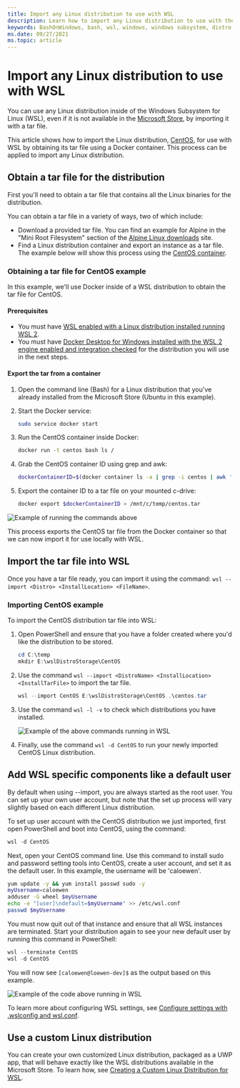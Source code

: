 ```yaml
---
title: Import any Linux distribution to use with WSL
description: Learn how to import any Linux distribution to use with the Windows Subsystem for Linux.
keywords: BashOnWindows, bash, wsl, windows, windows subsystem, distro, custom
ms.date: 09/27/2021
ms.topic: article
---
```


# Import any Linux distribution to use with WSL

You can use any Linux distribution inside of the Windows Subsystem for Linux (WSL), even if it is not available in the [Microsoft Store](https://www.microsoft.com/en-us/search/shop/apps?q=linux), by importing it with a tar file. 

This article shows how to import the Linux distribution, [CentOS](https://www.centos.org/), for use with WSL by obtaining its tar file using a Docker container. This process can be applied to import any Linux distribution.

## Obtain a tar file for the distribution

First you'll need to obtain a tar file that contains all the Linux binaries for the distribution.

You can obtain a tar file in a variety of ways, two of which include:

- Download a provided tar file. You can find an example for Alpine in the "Mini Root Filesystem" section of the [Alpine Linux downloads](https://alpinelinux.org/downloads/) site.
- Find a Linux distribution container and export an instance as a tar file. The example below will show this process using the [CentOS container](https://hub.docker.com/_/centos).

### Obtaining a tar file for CentOS example

In this example, we'll use Docker inside of a WSL distribution to obtain the tar file for CentOS.

#### Prerequisites

- You must have [WSL enabled with a Linux distribution installed running WSL 2](./install-manual.md).
- You must have [Docker Desktop for Windows installed with the WSL 2 engine enabled and integration checked](./tutorials/wsl-containers.md#install-docker-desktop) for the distribution you will use in the next steps.

#### Export the tar from a container

1. Open the command line (Bash) for a Linux distribution that you've already installed from the Microsoft Store (Ubuntu in this example).

2. Start the Docker service:

    ```bash
    sudo service docker start
    ```

3. Run the CentOS container inside Docker:

    ```bash
    docker run -t centos bash ls /
    ```

4. Grab the CentOS container ID using grep and awk:

    ```bash
    dockerContainerID=$(docker container ls -a | grep -i centos | awk '{print $1}')
    ```

5. Export the container ID to a tar file on your mounted c-drive:

    ```bash
    docker export $dockerContainerID > /mnt/c/temp/centos.tar
    ```

![Example of running the commands above](./media/run-any-distro-tarfile.png)

This process exports the CentOS tar file from the Docker container so that we can now import it for use locally with WSL.

## Import the tar file into WSL

Once you have a tar file ready, you can import it using the command: `wsl --import <Distro> <InstallLocation> <FileName>`.

### Importing CentOS example

To import the CentOS distribution tar file into WSL:

1. Open PowerShell and ensure that you have a folder created where you'd like the distribution to be stored.

    ```PowerShell
    cd C:\temp
    mkdir E:\wslDistroStorage\CentOS
    ```

2. Use the command `wsl --import <DistroName> <InstallLocation> <InstallTarFile>` to import the tar file. 

    ```PowerShell
    wsl --import CentOS E:\wslDistroStorage\CentOS .\centos.tar
    ```

3. Use the command `wsl -l -v` to check which distributions you have installed.

    ![Example of the above commands running in WSL](./media/run-any-distro-import.png)

4. Finally, use the command `wsl -d CentOS` to run your newly imported CentOS Linux distribution.

## Add WSL specific components like a default user

By default when using --import, you are always started as the root user. You can set up your own user account, but note that the set up process will vary slightly based on each different Linux distribution.

To set up user account with the CentOS distribution we just imported, first open PowerShell and boot into CentOS, using the command:

```PowerShell
wsl -d CentOS
```

Next, open your CentOS command line. Use this command to install sudo and password setting tools into CentOS, create a user account, and set it as the default user. In this example, the username will be 'caloewen'.

```bash
yum update -y && yum install passwd sudo -y
myUsername=caloewen
adduser -G wheel $myUsername
echo -e "[user]\ndefault=$myUsername" >> /etc/wsl.conf
passwd $myUsername
```

You must now quit out of that instance and ensure that all WSL instances are terminated. Start your distribution again to see your new default user by running this command in PowerShell:

```PowerShell
wsl --terminate CentOS
wsl -d CentOS
```

You will now see `[caloewen@loewen-dev]$` as the output based on this example.

![Example of the code above running in WSL](./media/run-any-distro-customuser.png)

To learn more about configuring WSL settings, see [Configure settings with .wslconfig and wsl.conf](./manage.md#configure-settings-with-wslconfig-and-wslconf).

## Use a custom Linux distribution

You can create your own customized Linux distribution, packaged as a UWP app, that will behave exactly like the WSL distributions available in the Microsoft Store. To learn how, see [Creating a Custom Linux Distribution for WSL](./build-custom-distro.md).
